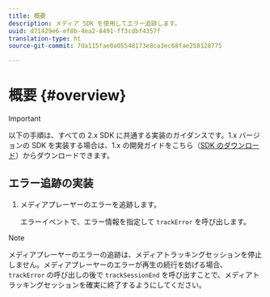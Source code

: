 ```yaml
---
title: 概要
description: メディア SDK を使用してエラー追跡します。
uuid: d71429e6-ef8b-4ea2-8491-ff3cdbf4357f
translation-type: ht
source-git-commit: 7da115fae0a05548173e8ca3ec68fae250128775

---
```



# 概要 {#overview}

>[!IMPORTANT]
>
>以下の手順は、すべての 2.x SDK に共通する実装のガイダンスです。1.x バージョンの SDK を実装する場合は、1.x の開発ガイドをこちら（[SDK のダウンロード](/help/sdk-implement/download-sdks.md)）からダウンロードできます。

## エラー追跡の実装

1. メディアプレーヤーのエラーを追跡します。

   エラーイベントで、エラー情報を指定して `trackError` を呼び出します。

>[!NOTE]
>
>メディアプレーヤーのエラーの追跡は、メディアトラッキングセッションを停止しません。メディアプレーヤーのエラーが再生の続行を妨げる場合、`trackError` の呼び出しの後で `trackSessionEnd` を呼び出すことで、メディアトラッキングセッションを確実に終了するようにしてください。

